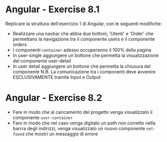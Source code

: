 # Angular - Exercise 8.1

Replicare la struttura dell'esercizio 1 di Angular, con le seguenti modifiche:


- Realizzare una navbar che abbia due bottoni, 'Utenti' e 'Order' che permettano la navigazione tra il componente users e il componente orders
- I componenti `container` adesso occuperanno il 100% della pagina
- In user-single aggiungere un bottone che permetta la visualizzazione del componente user-detail
- In user detail aggiungere un bottone che permetta la chiusura del componente
N.B. La comunicazione tra i componenti deve avvenire ESCLUSIVAMENTE tramite Input e Output

# Angular - Exercise 8.2

- Fare in modo che al caricamento del progetto venga visualizzato il componente `user-container`
- Fare in modo che  nel caso venga digitato un path non corretto nella barrra degli indirizzi, venga visualizzato un nuovo componente `not-found` che mostri un messaggio di errore

